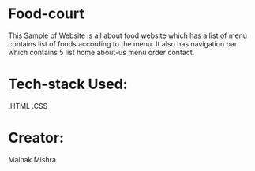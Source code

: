 # Food-court
This Sample of Website is all about food website which has a list of menu contains list of foods according to the menu. It also has navigation bar which contains 5 list home about-us menu order contact.
# Tech-stack Used:
.HTML
.CSS
# Creator:
Mainak Mishra
